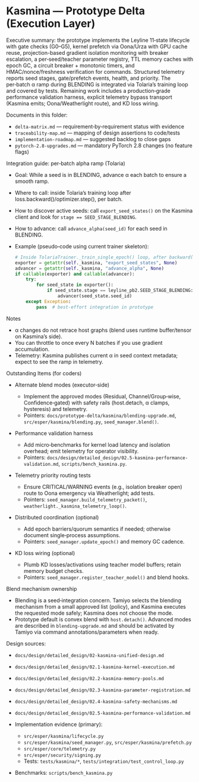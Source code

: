 # Kasmina — Prototype Delta (Execution Layer)

Executive summary: the prototype implements the Leyline 11‑state lifecycle with gate checks (G0–G5), kernel prefetch via Oona/Urza with GPU cache reuse, projection-based gradient isolation monitoring with breaker escalation, a per‑seed/teacher parameter registry, TTL memory caches with epoch GC, a circuit breaker + monotonic timers, and HMAC/nonce/freshness verification for commands. Structured telemetry reports seed stages, gate/prefetch events, health, and priority. The per‑batch α ramp during BLENDING is integrated via Tolaria’s training loop and covered by tests. Remaining work includes a production‑grade performance validation harness, explicit telemetry bypass transport (Kasmina emits; Oona/Weatherlight route), and KD loss wiring.

Documents in this folder:
- `delta-matrix.md` — requirement‑by‑requirement status with evidence
- `traceability-map.md` — mapping of design assertions to code/tests
- `implementation-roadmap.md` — suggested backlog to close gaps
- `pytorch-2.8-upgrades.md` — mandatory PyTorch 2.8 changes (no feature flags)

Integration guide: per‑batch alpha ramp (Tolaria)
- Goal: While a seed is in BLENDING, advance α each batch to ensure a smooth ramp.
- Where to call: inside Tolaria’s training loop after loss.backward()/optimizer.step(), per batch.
- How to discover active seeds: call `export_seed_states()` on the Kasmina client and look for `stage == SEED_STAGE_BLENDING`.
- How to advance: call `advance_alpha(seed_id)` for each seed in BLENDING.
- Example (pseudo‑code using current trainer skeleton):
  
  ```python
  # Inside TolariaTrainer._train_single_epoch() loop, after backward()/step()
  exporter = getattr(self._kasmina, "export_seed_states", None)
  advancer = getattr(self._kasmina, "advance_alpha", None)
  if callable(exporter) and callable(advancer):
      try:
          for seed_state in exporter():
              if seed_state.stage == leyline_pb2.SEED_STAGE_BLENDING:
                  advancer(seed_state.seed_id)
      except Exception:
          pass  # best-effort integration in prototype
  ```

Notes
- α changes do not retrace host graphs (blend uses runtime buffer/tensor on Kasmina’s side).
- You can throttle to once every N batches if you use gradient accumulation.
- Telemetry: Kasmina publishes current α in seed context metadata; expect to see the ramp in telemetry.

Outstanding Items (for coders)

- Alternate blend modes (executor‑side)
  - Implement the approved modes (Residual, Channel/Group‑wise, Confidence‑gated) with safety rails (host.detach, α clamps, hysteresis) and telemetry.
  - Pointers: `docs/prototype-delta/kasmina/blending-upgrade.md`, `src/esper/kasmina/blending.py`, `seed_manager.blend()`.

- Performance validation harness
  - Add micro‑benchmarks for kernel load latency and isolation overhead; emit telemetry for operator visibility.
  - Pointers: `docs/design/detailed_design/02.5-kasmina-performance-validation.md`, `scripts/bench_kasmina.py`.

- Telemetry priority routing tests
  - Ensure CRITICAL/WARNING events (e.g., isolation breaker open) route to Oona emergency via Weatherlight; add tests.
  - Pointers: `seed_manager.build_telemetry_packet()`, `weatherlight._kasmina_telemetry_loop()`.

- Distributed coordination (optional)
  - Add epoch barriers/quorum semantics if needed; otherwise document single‑process assumptions.
  - Pointers: `seed_manager.update_epoch()` and memory GC cadence.

- KD loss wiring (optional)
  - Plumb KD losses/activations using teacher model buffers; retain memory budget checks.
  - Pointers: `seed_manager.register_teacher_model()` and blend hooks.

Blend mechanism ownership
- Blending is a seed‑integration concern. Tamiyo selects the blending mechanism from a small approved list (policy), and Kasmina executes the requested mode safely; Kasmina does not choose the mode.
- Prototype default is convex blend with `host.detach()`. Advanced modes are described in `blending-upgrade.md` and should be activated by Tamiyo via command annotations/parameters when ready.

Design sources:
- `docs/design/detailed_design/02-kasmina-unified-design.md`
- `docs/design/detailed_design/02.1-kasmina-kernel-execution.md`
- `docs/design/detailed_design/02.2-kasmina-memory-pools.md`
- `docs/design/detailed_design/02.3-kasmina-parameter-registration.md`
- `docs/design/detailed_design/02.4-kasmina-safety-mechanisms.md`
- `docs/design/detailed_design/02.5-kasmina-performance-validation.md`

- Implementation evidence (primary):
  - `src/esper/kasmina/lifecycle.py`
  - `src/esper/kasmina/seed_manager.py`, `src/esper/kasmina/prefetch.py`
  - `src/esper/core/telemetry.py`
  - `src/esper/security/signing.py`
  - Tests: `tests/kasmina/*`, `tests/integration/test_control_loop.py`
- Benchmarks: `scripts/bench_kasmina.py`
